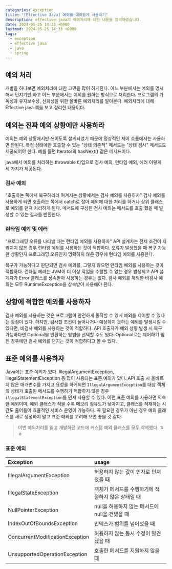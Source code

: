 ```yaml
---
categories: exception
title: "[Effective Java] 예외를 예외답게 사용하기"
description: effective java의 예외처리에 대한 내용을 정리하였습니다.
date: 2024-05-25 14:33 +0900
lastmod: 2024-05-25 14:33 +0900
tags:
  - exception
  - effective java
  - java
  - spring
---
```


## 예외 처리

개발을 하다보면 예외처리에 대한 고민을 많이 하게된다. 어느 부분에서는 예외를 명시해서 던지기만 하고 어느 부분에서는 예외를 원하는 방식으로 처리한다. 프로그램의 가독성과 유지보수성, 신뢰성을 위한 올바른 예외처리를 알아본다. 예외처리에 대해 Effective java 책을 보고 정리한 내용이다.

## 예외는 진짜 예외 상황에만 사용하라

예외는 예외 상황에서만 쓰이도록 설계되었기 때문에 정상적인 제어 흐름에서는 사용하면 안된다. 특정 상태에만 호출할 수 있는 "상태 의존적" 메서드는 "상태 검사" 메서드도 제공되어야 한다. 예를 들면 Iterator의 hasNext() 같은 메서드이다.

java에서 예외를 처리하는 throwable 타입으로 검사 예외, 런타임 예외, 에러 이렇게 세 가지가 제공된다.

### 검사 예외

"호출하는 쪽에서 복구하리라 여겨지는 상황에서는 검사 예외를 사용하자"
검사 예외를 사용하게 되면 호출하는 쪽에서 catch로 잡아 예외에 대한 처리를 하거나 상위 클래스로 예외를 던져 처리하게 된다. 메서드에 구성된 검사 예외는 메서드를 호출 했을 때 발생할 수 있는 결과를 반환한다.

### 런타임 예외 및 에러

"프로그래밍 오류를 나타낼 때는 런타임 예외를 사용하자"
API 설계자는 전제 조건이 지켜지지 않은 경우 런타임 예외를 사용하는 것이 적합하다. 오류가 발생했을 때 복구 가능한 상황인지 프로그래밍 오류인지 명확하지 않은 경우에 런타임 예외를 사용한다.

복구가 가능하다고 판단되면 검사 예외를, 그렇지 않으면 런타임 예외를 사용하는 것이 적합하다. 런타임 에러는 JVM이 더 이상 작업을 수행할 수 없는 경우 발생되고 API 설계자가 Error 클래스를 상속받아 사용하는 경우는 없다. 검사 예외를 제외한 비검사 예외는 모두 RuntimeException을 상속받아 사용해야 된다.

## 상황에 적합한 예외를 사용하자

검사 예외를 사용하는 것은 프로그램이 안전하게 동작할 수 있게 예외를 제어할 수 있다는 장점이 있다. 하지만, 검사할 조건이 늘어나거나 예상하지 못하는 예외를 발생시킬 수 있다면, 비검사 예외를 사용하는 것이 적합하다.
API 호출자가 예외 상황 발생 시 복구 가능하다면 Optional을 반환하는 방법을 선택할 수도 있다. Optional로는 제어하기 힘든 경우에만 검사 예외를 던지는 것이 적합하다고 볼 수 있다.

## 표준 예외를 사용하자

Java에는 표준 예외가 있다. IllegalArgumentException, illegalStatementException 등 많이 사용되는 표준 예외가 있다. API 호출 시 올바르지 않은 매개변수를 가지고 요청을 하게되면 `IllegalArgumentException`를 대상 객체의 상태가 호출된 메서드를 수행하기 적합하지 않은 경우 `illegalStatementException`를 던져 사용할 수 있다. 이런 표준 예외를 사용하면 익숙한 예외이며, 예외 클래스가 적을 수록 메모리 점유도가 낮아지고, 클래스를 적재하는 시간도 줄어들어 효율적인 서비스 운영이 가능하다. 꼭 필요한 경우가 아닌 경우 예외 클래스를 새로 생성하지 말고 표준 예외를 고려해 보면 좋을 것 같다.

> 이번 예외처리를 읽고 개발하던 코드에 커스텀 예외 클래스를 모두 삭제했다. ㅎㅎ

### 표준 예외

| Exception                       | usage                                              |
| :------------------------------ | :------------------------------------------------- |
| IllegalArgumentException        | 허용하지 않는 값이 인자로 던져졌을 때              |
| IllegalStateException           | 객체가 메서드를 수행하기에 적절하지 않은 상태일 때 |
| NullPointerException            | null을 허용하지 않는 메서드에 null을 건넸을 때     |
| IndexOutOfBoundsException       | 인덱스가 범위를 넘어섰을 때                        |
| ConcurrentModificationException | 허용하지 않는 동시 수정이 발견됐을 때              |
| UnsupportedOperationException   | 호출한 메서드를 지원하지 않을 때                   |

